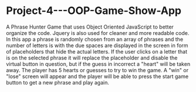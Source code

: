# Project-4---OOP-Game-Show-App
A Phrase Hunter Game that uses Object Oriented JavaScript to better organize the code.
Jquery is also used for cleaner and more readable code.
In this app a phrase is randomly chosen from an array of phrases and the number of letters is with the due spaces are displayed
in the screen in form of placeholders that hide the actual letters. If the user clicks on a letter that is on the selected phrase
it will replace the placeholder and disable the virtual button in question, but if the guess in incorrect a "heart" will be taken
away. The player has 5 hearts or guesses to try to win the game. A "win" or "lose" screen will appear and the player will be able
to press the start game button to get a new phrase and play again.
